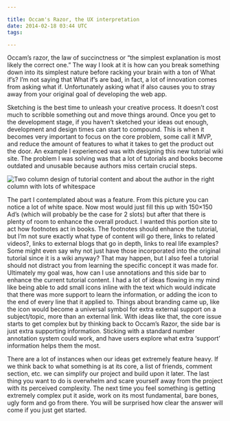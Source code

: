 ```yaml
---

title: Occam's Razor, the UX interpretation
date: 2014-02-18 03:44 UTC
tags: 

---
```


Occam’s razor, the law of succinctness or “the simplest explanation is most likely the correct one.” The way I look at it is how can you break something down into its simplest nature before racking your brain with a ton of What if’s? I’m not saying that What if’s are bad, in fact, a lot of innovation comes from asking what if. Unfortunately asking what if also causes you to stray away from your original goal of developing the web app.

Sketching is the best time to unleash your creative process. It doesn’t cost much to scribble something out and move things around. Once you get to the development stage, if you haven’t sketched your ideas out enough, development and design times can start to compound. This is when it becomes very important to focus on the core problem, some call it MVP, and reduce the amount of features to what it takes to get the product out the door. An example I experienced was with designing this new tutorial wiki site. The problem I was solving was that a lot of tutorials and books become outdated and unusable because authors miss certain crucial steps.

![Two column design of tutorial content and about the author in the right column with lots of whitespace](https://lh5.googleusercontent.com/-OEKTZ7w3aBU/TjLuXry65SI/AAAAAAAAAcw/gYPjt64-0QQ/s560/wikigakuWhiteSpace.jpg)

The part I contemplated about was a feature. From this picture you can notice a lot of white space. Now most would just fill this up with 150×150 Ad’s (which will probably be the case for 2 slots) but after that there is plenty of room to enhance the overall product. I wanted this portion site to act how footnotes act in books. The footnotes should enhance the tutorial, but I’m not sure exactly what type of content will go there, links to related videos?, links to external blogs that go in depth, links to real life examples? Some might even say why not just have those incorporated into the original tutorial since it is a wiki anyway? That may happen, but I also feel a tutorial should not distract you from learning the specific concept it was made for. Ultimately my goal was, how can I use annotations and this side bar to enhance the current tutorial content. I had a lot of ideas flowing in my mind like being able to add small icons inline with the text which would indicate that there was more support to learn the information, or adding the icon to the end of every line that it applied to. Things about branding came up, like the icon would become a universal symbol for extra external support on a subject/topic, more than an external link. With ideas like that, the core issue starts to get complex but by thinking back to Occam’s Razor, the side bar is just extra supporting information. Sticking with a standard number annotation system could work, and have users explore what extra ‘support’ information helps them the most.

There are a lot of instances when our ideas get extremely feature heavy. If we think back to what something is at its core, a list of friends, comment section, etc. we can simplify our project and build upon it later. The last thing you want to do is overwhelm and scare yourself away from the project with its perceived complexity. The next time you feel something is getting extremely complex put it aside, work on its most fundamental, bare bones, ugly form and go from there. You will be surprised how clear the answer will come if you just get started.